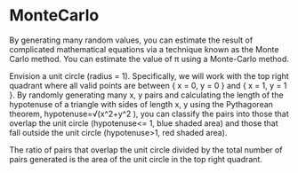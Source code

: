 # MonteCarlo
By generating many random values, you can estimate the result of complicated mathematical equations via a 
technique known as the Monte Carlo method. You can estimate the value of π using a Monte-Carlo method.

Envision a unit circle (radius = 1). 
Specifically, we will work with the top right quadrant where all valid points are between { x = 0, y = 0 } and { x = 1, y = 1 }. 
By randomly generating many x, y pairs and calculating the length of the hypotenuse of a triangle 
with sides of length x, y using the Pythagorean theorem, hypotenuse=√(x^2+y^2 ), 
you can classify the pairs into those that overlap the unit circle (hypotenuse<= 1, blue shaded area) 
and those that fall outside the unit circle (hypotenuse>1, red shaded area). 

The ratio of pairs that overlap the unit circle divided by the total number of pairs generated 
is the area of the unit circle in the top right quadrant.
